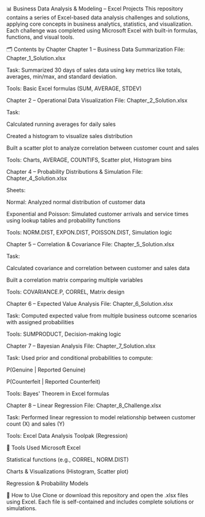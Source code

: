 📊 Business Data Analysis & Modeling – Excel Projects
This repository contains a series of Excel-based data analysis challenges and solutions, applying core concepts in business analytics, statistics, and visualization. Each challenge was completed using Microsoft Excel with built-in formulas, functions, and visual tools.

🗂 Contents by Chapter
Chapter 1 – Business Data Summarization
File: Chapter_1_Solution.xlsx

Task: Summarized 30 days of sales data using key metrics like totals, averages, min/max, and standard deviation.

Tools: Basic Excel formulas (SUM, AVERAGE, STDEV)

Chapter 2 – Operational Data Visualization
File: Chapter_2_Solution.xlsx

Task:

Calculated running averages for daily sales

Created a histogram to visualize sales distribution

Built a scatter plot to analyze correlation between customer count and sales

Tools: Charts, AVERAGE, COUNTIFS, Scatter plot, Histogram bins

Chapter 4 – Probability Distributions & Simulation
File: Chapter_4_Solution.xlsx

Sheets:

Normal: Analyzed normal distribution of customer data

Exponential and Poisson: Simulated customer arrivals and service times using lookup tables and probability functions

Tools: NORM.DIST, EXPON.DIST, POISSON.DIST, Simulation logic

Chapter 5 – Correlation & Covariance
File: Chapter_5_Solution.xlsx

Task:

Calculated covariance and correlation between customer and sales data

Built a correlation matrix comparing multiple variables

Tools: COVARIANCE.P, CORREL, Matrix design

Chapter 6 – Expected Value Analysis
File: Chapter_6_Solution.xlsx

Task: Computed expected value from multiple business outcome scenarios with assigned probabilities

Tools: SUMPRODUCT, Decision-making logic

Chapter 7 – Bayesian Analysis
File: Chapter_7_Solution.xlsx

Task: Used prior and conditional probabilities to compute:

P(Genuine | Reported Genuine)

P(Counterfeit | Reported Counterfeit)

Tools: Bayes' Theorem in Excel formulas

Chapter 8 – Linear Regression
File: Chapter_8_Challenge.xlsx

Task: Performed linear regression to model relationship between customer count (X) and sales (Y)

Tools: Excel Data Analysis Toolpak (Regression)

🔧 Tools Used
Microsoft Excel

Statistical functions (e.g., CORREL, NORM.DIST)

Charts & Visualizations (Histogram, Scatter plot)

Regression & Probability Models

📁 How to Use
Clone or download this repository and open the .xlsx files using Excel. Each file is self-contained and includes complete solutions or simulations.
